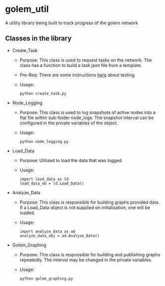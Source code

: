 # golem_util
A utility library being built to track progress of the golem network


## Classes in the library

  * Create_Task
    * Purpose: This class is used to request tasks on the network. The class has a function to build a task json file from a template.
    * Pre-Req: There are some instructions [here](https://github.com/kascheri12/kascheri12.github.io/blob/BANP/pages/ubuntu_deployment.md#L273) about testing.
    * Usage:
      
      ```
      python create_task.py
      ```

  * Node_Logging
    * Purpose: This class is used to log snapshots of active nodes into a flat file within sub-folder node_logs. The snapshot interval can be configured in the private variables of the object. 
    * Usage:
    
      ```
      python node_logging.py
      ```
  
  * Load_Data
    * Purpose: Utilized to load the data that was logged.
    * Usage:
    
      ```
      import load_data as ld
      load_data_ob = ld.Load_Data()
      ```
      
  
  * Analyze_Data
    * Purpose: This class is responsible for building graphs provided data. If a Load_Data object is not supplied on initialization, one will be loaded.
    * Usage:
    
      ```
      import analyze_data as ad
      analyze_data_obj = ad.Analyze_Data()
      ```
      
  * Golem_Graphing
    * Purpose: This class is responsible for building and publishing graphs repeatedly. The interval may be changed in the private variables. 
    * Usage:
      
      ```
      python golem_graphing.py
      ```
    
